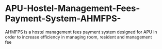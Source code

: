 # APU-Hostel-Management-Fees-Payment-System-AHMFPS-
AHMFPS is a hostel management fees payment system designed for APU in order to increase efficiency in managing room, resident and management fee
